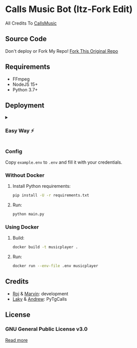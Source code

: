 # Calls Music Bot (Itz-Fork Edit)
All Credits To [CallsMusic](https://github.com/calsmusic/callsmusic)

## Source Code
Don't deploy or Fork My Repo! [Fork This Original Repo](https://github.com/NEON-BOTZ/TG-Music)

## Requirements

- FFmpeg
- NodeJS 15+
- Python 3.7+

## Deployment

<details>
   <summary><h3><b>Easy Way ⚡️</b></h3></summary>

## With Heroku
[![Deploy](https://www.herokucdn.com/deploy/button.svg)](https://heroku.com/deploy?template=https://github.com/Itz-fork)

## Session

### Pyrogram String Session
<a href="https://replit.com/@IamHirusha/GetPyroSessionVC"><img src="https://img.shields.io/badge/Run-Repl.it-white?style=for-the-badge&logo=repl.it"></a>

</details>

### Config

Copy `example.env` to `.env` and fill it with your credentials.

### Without Docker

1. Install Python requirements:
   ```bash
   pip install -U -r requirements.txt
   ```
2. Run:
   ```bash
   python main.py
   ```

### Using Docker

1. Build:
   ```bash
   docker build -t musicplayer .
   ```
2. Run:
   ```bash
   docker run --env-file .env musicplayer
   ```

## Credits

- [Roj](https://github.com/rojserbest) & [Marvin](https://github.com/BlackStoneReborn): development
- [Laky](https://github.com/Laky-64) & [Andrew](https://github.com/AndrewLaneX): PyTgCalls

## License

### GNU General Public License v3.0
[Read more](http://www.gnu.org/licenses/#GPL)
